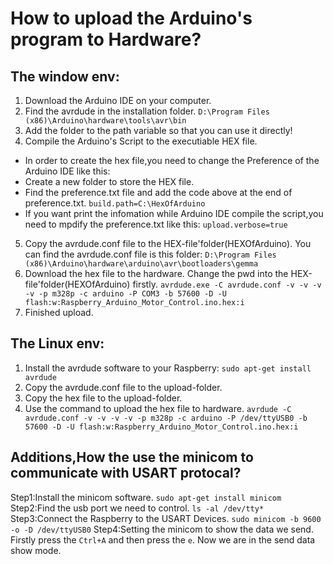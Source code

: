 # How to upload the Arduino's program to Hardware?
## The window env:
1. Download the Arduino IDE on your computer.
2. Find the avrdude in the installation folder.
`D:\Program Files (x86)\Arduino\hardware\tools\avr\bin`
3. Add the folder to the path variable so that you can use it directly!
4. Compile the Arduino's Script to the executiable HEX file.
* In order to create the hex file,you need to change the Preference of the Arduino IDE like this:
* Create a new folder to store the HEX file.
* Find the preference.txt file and add the code above at the end of preference.txt.
`build.path=C:\HexOfArduino`
* If you want print the infomation while Arduino IDE compile the script,you need to mpdify the preference.txt like this:
`upload.verbose=true`
5. Copy the avrdude.conf file to the HEX-file'folder(HEXOfArduino).
You can find the avrdude.conf file is this folder:
`D:\Program Files (x86)\Arduino\hardware\arduino\avr\bootloaders\gemma`
6. Download the hex file to the hardware.
Change the pwd into the HEX-file'folder(HEXOfArduino) firstly.
`avrdude.exe -C avrdude.conf -v -v -v -v -p m328p -c arduino -P COM3 -b 57600 -D -U flash:w:Raspberry_Arduino_Motor_Control.ino.hex:i`
7. Finished upload.
## The Linux env:
1. Install the avrdude software to your Raspberry:
`sudo apt-get install avrdude`
2. Copy the avrdude.conf file to the upload-folder.
3. Copy the hex file to the upload-folder.
4. Use the command to upload the hex file to hardware.
`avrdude -C avrdude.conf -v -v -v -v -p m328p -c arduino -P /dev/ttyUSB0 -b 57600 -D -U flash:w:Raspberry_Arduino_Motor_Control.ino.hex:i`
## Additions,How the use the minicom to communicate with USART protocal?
Step1:Install the minicom software.
`sudo apt-get install minicom`
Step2:Find the usb port we need to control.
`ls -al /dev/tty*`
Step3:Connect the Raspberry to the USART Devices.
`sudo minicom -b 9600 -o -D /dev/ttyUSB0`
Step4:Setting the minicom to show the data we send.
Firstly press the `Ctrl+A` and then press the `e`.
Now we are in the send data show mode.

